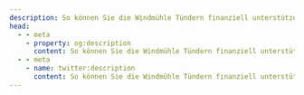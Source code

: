 ```yaml
---
description: So können Sie die Windmühle Tündern finanziell unterstützen.
head:
  - - meta
    - property: og:description
      content: So können Sie die Windmühle Tündern finanziell unterstützen.
  - - meta
    - name: twitter:description
      content: So können Sie die Windmühle Tündern finanziell unterstützen.
---
```



<script setup>
import Donate from './pages/Donate.vue'
</script>

<Donate />
